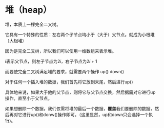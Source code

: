 # 堆（heap）

堆，本质上一棵完全二叉树。

它具有一个特殊的性质：左右两个子节点均小于（大于）父节点，就成为小根堆（大根堆）



因为是完全二叉树，所以我们可以使用一维数组来表示堆。

$i$表示父节点，则左子节点为$2i$，右子节点为$2i+1$



而要使完全二叉树满足堆的要求，就需要两个操作 up() down()



对于任何一个插入堆的数据，我们首先将它放到末尾，然后进行up()

具体地来说，如果大于他的父节点，则将它与父节点交换，然后据需对它进行up操作，直至小于父节点。



如果想删除一个数据，我们仅需将堆的最后一个数据，**覆盖**我们要删除的数据，然后再对它进行up()和donw()操作即可。（这里显然，up和down只会选择一个执行)。